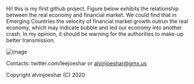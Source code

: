 Hi! this is my first github project. Figure below exhibits the relationship between the real economy and financial market. We could find that in Emerging Countries the velocity of financial market growth outrun the real economy, which may indicate bubble and led our economy into another crash. In my opinion, it should be warning for the authorities to make-up better transmission.

![image](https://raw.githubusercontent.com/alvinjoeshar/datalab/master/Market%20Cap.%20to%20GDP%20per%20Capita%20US%20%26%20ASEAN%20%2B5.gif)

Contacts: twitter.com/leejoeshar or alvinjoeshar@gmx.us

Copyright alvinjoeshar (C) 2020
